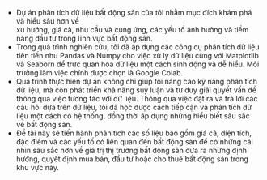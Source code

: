 - Dự án phân tích dữ liệu bất động sản của tôi nhằm mục đích khám phá và hiểu sâu hơn về  
xu hướng, giá cả, nhu cầu và cung ứng, các yếu tố ảnh hưởng và tiềm năng đầu tư trong lĩnh vực 
bất động sản.  
- Trong quá trình nghiên cứu, tôi đã áp dụng các công cụ phân tích dữ liệu tiên tiến như 
Pandas và Numpy cho việc xử lý dữ liệu cùng với Matplotlib và Seaborn để trực quan hóa dữ liệu 
một cách sinh động và dễ hiểu. Môi trường làm việc chính được chọn là Google Colab. 
- Quá trình thực hiện dự án không chỉ giúp tôi nâng cao kỹ năng phân tích dữ liệu, mà 
còn phát triển khả năng suy luận và tư duy giải quyết vấn đề thông qua việc tương tác với dữ liệu. 
Thông qua việc đặt ra và trả lời các câu hỏi dựa trên dữ liệu, tôi đã học được cách tiếp cận 
và phân tích dữ liệu một cách có hệ thống, đồng thời áp dụng những hiểu biết sâu sắc về bất động 
sản. 
- Đề tài này sẽ tiến hành phân tích các số liệu bao gồm giá cả, diện tích, đặc điểm và các yếu tố có 
liên quan đến bất động sản để có những cái nhìn sâu sắc hơn về giá trị thị trường bất động sản đưa 
ra những định hướng, quyết định mua bán, đầu tư hoặc cho thuê bất động sản trong khu vực này. 
